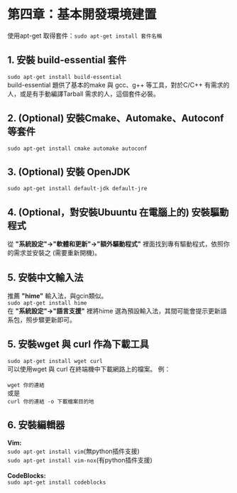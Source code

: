 # 第四章：基本開發環境建置
使用apt-get 取得套件：```sudo apt-get install 套件名稱```

## 1. 安裝 build-essential 套件
```sudo apt-get install build-essential```<br/>
build-essential 題供了基本的make 與 gcc、g++ 等工具，對於C/C++ 有需求的人，或是有手動編譯Tarball 需求的人，這個套件必裝。
## 2. (Optional) 安裝Cmake、Automake、Autoconf 等套件
```sudo apt-get install cmake automake autoconf ```
## 3. (Optional) 安裝 OpenJDK
```sudo apt-get install default-jdk default-jre```
## 4. (Optional，對安裝Ubuuntu 在電腦上的) 安裝驅動程式
從 **"系統設定"->"軟體和更新"->"額外驅動程式"** 裡面找到專有驅動程式，依照你的需求並安裝之 (需要重新開機)。
## 5. 安裝中文輸入法
推薦 **"hime"** 輸入法，與gcin類似。<br/>
```sudo apt-get install hime```<br/>
在 **"系統設定"->"語言支援"** 裡將hime 選為預設輸入法，其間可能會提示更新語系包，照步驟更新即可。
## 5. 安裝wget 與 curl 作為下載工具
```sudo apt-get install wget curl```<br/>
可以使用wget 與 curl 在終端機中下載網路上的檔案。
例：<br/><br/>```wget 你的連結``` <br/>或是 <br/>```curl 你的連結 -o 下載檔案目的地```
## 6. 安裝編輯器
**Vim:** <br/>```sudo apt-get install vim```(無python插件支援)<br/>```sudo apt-get install vim-nox```(有python插件支援)<br/><br/>
**CodeBlocks:** <br/>```sudo apt-get install codeblocks```







